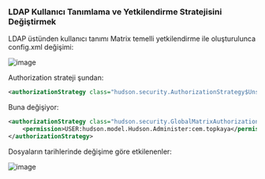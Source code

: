 

### LDAP Kullanıcı Tanımlama ve Yetkilendirme Stratejisini Değiştirmek

LDAP üstünden kullanıcı tanımı Matrix temelli yetkilendirme ile oluşturulunca config.xml değişimi:

![image](https://user-images.githubusercontent.com/261946/191437094-0a2d4c2e-131b-4a0c-8e68-20cd09f6edbe.png)

Authorization strateji şundan:
```xml
<authorizationStrategy class="hudson.security.AuthorizationStrategy$Unsecured"/>
```

Buna değişiyor:

```xml
<authorizationStrategy class="hudson.security.GlobalMatrixAuthorizationStrategy">	
    <permission>USER:hudson.model.Hudson.Administer:cem.topkaya</permission>	
</authorizationStrategy>
```

Dosyaların tarihlerinde değişime göre etkilenenler:

![image](https://user-images.githubusercontent.com/261946/191437497-24abf7a8-3af1-4711-8cf1-e4cfdf1c21c0.png)
